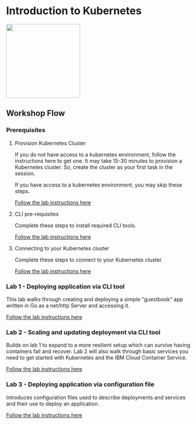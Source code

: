 # Introduction to Kubernetes

<img src="https://kubernetes.io/images/favicon.png" width="200">


## Workshop Flow

### Prerequisites

1. Provision Kubernetes Cluster

    If you do not have access to a kubernetes environment, follow the instructions here to get one. It may take 15-30 minutes to provision a Kubernetes cluster. So, create the cluster as your first task in the session. 

    If you have access to a kubernetes environment, you may skip these steps.

    [Follow the lab instructions here](Lab0a)

1. CLI pre-requisites

    Complete these steps to install required CLI tools.

    [Follow the lab instructions here](Lab0b)

1. Connecting to your Kubernetes cluster

    Complete these steps to connect to your Kubernetes cluster.

    [Follow the lab instructions here](Lab0c)


### Lab 1 - Deploying application via CLI tool

This lab walks through creating and deploying a simple "guestbook" app written in Go as a net/http Server and accessing it.

[Follow the lab instructions here](Lab1)

### Lab 2 - Scaling and updating deployment via CLI tool

Builds on lab 1 to expand to a more resilient setup which can survive having containers fail and recover. Lab 2 will also walk through basic services you need to get started with Kubernetes and the IBM Cloud Container Service.

[Follow the lab instructions here](Lab2)

### Lab 3 - Deploying application via configuration file

Introduces configuration files used to describe deployments and services and their use to deploy an application.

[Follow the lab instructions here](Lab3)